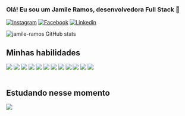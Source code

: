 ### Olá! Eu sou um Jamile Ramos, desenvolvedora Full Stack 👋

[![Instagram]([https://img.shields.io/badge/Instagram-E4405F?style=for-the-badge&logo=instagram&logoColor=white)](https://www.instagram.com/jamileramosss/](https://www.instagram.com/mile.sramoss/))
[![Facebook](https://img.shields.io/badge/Facebook-1877F2?style=for-the-badge&logo=facebook&logoColor=white)](https://www.facebook.com/jamile.silvaramos.3)   [![Linkedin](https://img.shields.io/badge/LinkedIn-0077B5?style=for-the-badge&logo=linkedin&logoColor=white)](https://www.linkedin.com/in/jamile-da-silva-ramos/)

![jamile-ramos GitHub stats](https://github-readme-stats.vercel.app/api?username=jamile-ramos&theme=holi&show_icons=true)

## Minhas habilidades

<div>
    <img src="https://img.shields.io/badge/HTML5-E34F26?style=for-the-badge&logo=html5&logoColor=white" />
    <img src="https://img.shields.io/badge/CSS3-1572B6?style=for-the-badge&logo=css3&logoColor=white" />
    <img src="https://img.shields.io/badge/C-00599C?style=for-the-badge&logo=c&logoColor=white" />
    <img src="https://img.shields.io/badge/Bootstrap-563D7C?style=for-the-badge&logo=bootstrap&logoColor=white" />
    <img src="https://img.shields.io/badge/Java-ED8B00?style=for-the-badge&logo=openjdk&logoColor=white" />
    <img src="	https://img.shields.io/badge/MySQL-00000F?style=for-the-badge&logo=mysql&logoColor=white" />
    <img src="https://img.shields.io/badge/PHP-777BB4?style=for-the-badge&logo=php&logoColor=white" />
    <img src="https://img.shields.io/badge/MySQL-00000F?style=for-the-badge&logo=mysql&logoColor=white" />
    <img src="https://img.shields.io/badge/Figma-F24E1E?style=for-the-badge&logo=figma&logoColor=white" />
    <img src="https://img.shields.io/badge/JavaScript-323330?style=for-the-badge&logo=javascript&logoColor=F7DF1E" />
    <img src="https://img.shields.io/badge/Python-3776AB?style=for-the-badge&logo=python&logoColor=white" />
    <img src="https://img.shields.io/badge/Django-092E20?style=for-the-badge&logo=django&logoColor=white" />

</div><br>

## Estudando nesse momento

<div>
    <img src="https://img.shields.io/badge/Laravel-FF2D20?style=for-the-badge&logo=laravel&logoColor=white" />
</div>
